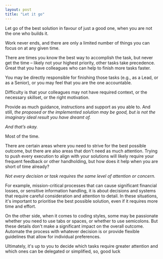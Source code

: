 ```yaml
---
layout: post
title: "Let it go"
---
```


Let go of the best solution in favour of just a good one, when you are not the one who builds it.

Work never ends, and there are only a limited number of things you can focus on at any given time.

There are times you know the best way to accomplish the task, but never get the time – likely not your highest priority, other tasks take precedence. Great that you have colleagues who can help to finish more tasks faster.

You may be directly responsible for finishing those tasks (e.g., as a Lead, or as a Senior), or you may feel that you are the one accountable.

Difficulty is that your colleagues may not have required context, or the necessary skillset, or the right motivation. 

Provide as much guidance, instructions and support as you able to. And still, _the proposed or the implemented solution may be good, but is not the imaginary ideal result you have dreamt of._

_And that’s okay._

Most of the time.

There are certain areas where you need to strive for the best possible outcome, but there are also areas that don't need as much attention. Trying to push every execution to align with your solutions will likely require your frequent feedback or other handholding, but how does it help when you are short of time already? 

_Not every decision or task requires the same level of attention or concern._

For example, mission-critical processes that can cause significant financial losses, or sensitive information handling, it is about decisions and systems that require careful consideration and attention to detail. In these situations, it's important to prioritise the best possible solution, even if it requires more time and effort. 

On the other side, when it comes to coding styles, some may be passionate whether you need to use tabs or spaces, or whether to use semicolons. But these details don't make a significant impact on the overall outcome. Automate the process with whatever decision is or provide flexible guidelines that allow for individual preferences.

Ultimately, it's up to you to decide which tasks require greater attention and which ones can be delegated or simplified, so, good luck
